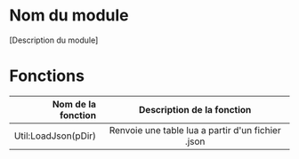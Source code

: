 # Nom du module
[Description du module]

# Fonctions
|Nom de la fonction | Description de la fonction
|-:|:-:
|Util:LoadJson(pDir)| Renvoie une table lua a partir d'un fichier .json
